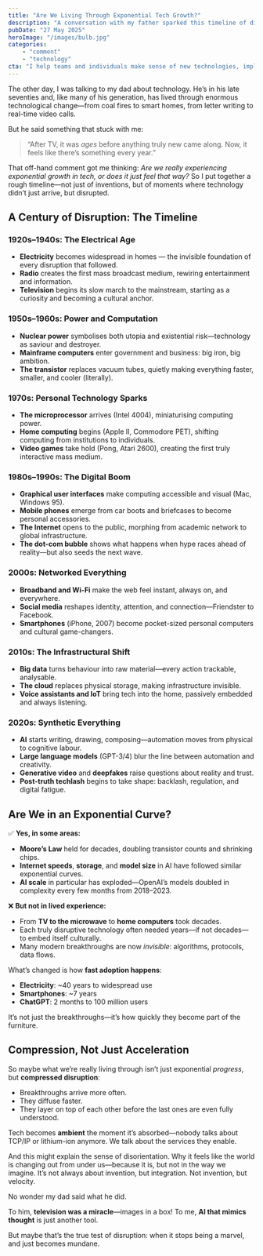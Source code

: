 ```yaml
---
title: "Are We Living Through Exponential Tech Growth?"
description: "A conversation with my father sparked this timeline of disruptive technologies and a reflection on whether progress is accelerating—or just feels like it."
pubDate: "27 May 2025"
heroImage: "/images/bulb.jpg"
categories: 
    - "comment"
    - "technology"
cta: "I help teams and individuals make sense of new technologies, implement ethical digital strategies, and future-proof their digital presence."
---
```


The other day, I was talking to my dad about technology. He’s in his late seventies and, like many of his generation, has lived through enormous technological change—from coal fires to smart homes, from letter writing to real-time video calls. 

But he said something that stuck with me:

> “After TV, it was *ages* before anything truly new came along. Now, it feels like there’s something every year.”

That off-hand comment got me thinking: *Are we really experiencing exponential growth in tech, or does it just feel that way?* So I put together a rough timeline—not just of inventions, but of moments where technology didn’t just arrive, but disrupted.

## A Century of Disruption: The Timeline

### 1920s–1940s: The Electrical Age
- **Electricity** becomes widespread in homes — the invisible foundation of every disruption that followed.
- **Radio** creates the first mass broadcast medium, rewiring entertainment and information.
- **Television** begins its slow march to the mainstream, starting as a curiosity and becoming a cultural anchor.

### 1950s–1960s: Power and Computation
- **Nuclear power** symbolises both utopia and existential risk—technology as saviour and destroyer.
- **Mainframe computers** enter government and business: big iron, big ambition.
- **The transistor** replaces vacuum tubes, quietly making everything faster, smaller, and cooler (literally).

### 1970s: Personal Technology Sparks
- **The microprocessor** arrives (Intel 4004), miniaturising computing power.
- **Home computing** begins (Apple II, Commodore PET), shifting computing from institutions to individuals.
- **Video games** take hold (Pong, Atari 2600), creating the first truly interactive mass medium.

### 1980s–1990s: The Digital Boom
- **Graphical user interfaces** make computing accessible and visual (Mac, Windows 95).
- **Mobile phones** emerge from car boots and briefcases to become personal accessories.
- **The Internet** opens to the public, morphing from academic network to global infrastructure.
- **The dot-com bubble** shows what happens when hype races ahead of reality—but also seeds the next wave.

### 2000s: Networked Everything
- **Broadband and Wi-Fi** make the web feel instant, always on, and everywhere.
- **Social media** reshapes identity, attention, and connection—Friendster to Facebook.
- **Smartphones** (iPhone, 2007) become pocket-sized personal computers and cultural game-changers.

### 2010s: The Infrastructural Shift
- **Big data** turns behaviour into raw material—every action trackable, analysable.
- **The cloud** replaces physical storage, making infrastructure invisible.
- **Voice assistants and IoT** bring tech into the home, passively embedded and always listening.

### 2020s: Synthetic Everything
- **AI** starts writing, drawing, composing—automation moves from physical to cognitive labour.
- **Large language models** (GPT-3/4) blur the line between automation and creativity.
- **Generative video** and **deepfakes** raise questions about reality and trust.
- **Post-truth techlash** begins to take shape: backlash, regulation, and digital fatigue.

## Are We in an Exponential Curve?

✅ **Yes, in some areas:**
- **Moore’s Law** held for decades, doubling transistor counts and shrinking chips.
- **Internet speeds**, **storage**, and **model size** in AI have followed similar exponential curves.
- **AI scale** in particular has exploded—OpenAI’s models doubled in complexity every few months from 2018–2023.

❌ **But not in lived experience:**
- From **TV to the microwave** to **home computers** took decades.
- Each truly disruptive technology often needed years—if not decades—to embed itself culturally.
- Many modern breakthroughs are now *invisible*: algorithms, protocols, data flows.

What’s changed is how **fast adoption happens**:

- **Electricity**: ~40 years to widespread use
- **Smartphones**: ~7 years
- **ChatGPT**: 2 months to 100 million users

It’s not just the breakthroughs—it’s how quickly they become part of the furniture.

## Compression, Not Just Acceleration

So maybe what we’re really living through isn’t just exponential *progress*, but **compressed disruption**:
- Breakthroughs arrive more often.
- They diffuse faster.
- They layer on top of each other before the last ones are even fully understood.

Tech becomes **ambient** the moment it’s absorbed—nobody talks about TCP/IP or lithium-ion anymore. We talk about the services they enable.

And this might explain the sense of disorientation. Why it feels like the world is changing out from under us—because it is, but not in the way we imagine. It’s not always about invention, but integration. Not invention, but velocity.

No wonder my dad said what he did.

To him, **television was a miracle**—images in a box! To me, **AI that mimics thought** is just another tool.

But maybe that’s the true test of disruption: when it stops being a marvel, and just becomes mundane.